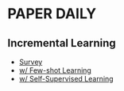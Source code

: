 # PAPER DAILY

## Incremental Learning

- [Survey](./incremental-learning.md#survey)
- [w/ Few-shot Learning](./incremental-learning.md#w/-few-shot-learning)
- [w/ Self-Supervised Learning](./incremental-learning.md#w/-self-supervised-learning)
